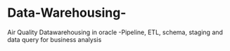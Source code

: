# Data-Warehousing-
Air Quality Datawarehousing in oracle -Pipeline, ETL, schema, staging and data query for business analysis
